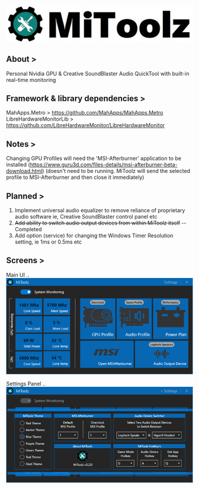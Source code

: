 ## ![](images/MiToolz_ImageBanner.jpg)


## About >
Personal Nvidia GPU &amp; Creative SoundBlaster Audio QuickTool with built-in real-time monitoring


## Framework & library dependencies >
MahApps.Metro > https://github.com/MahApps/MahApps.Metro  
LibreHardwareMonitorLib > https://github.com/LibreHardwareMonitor/LibreHardwareMonitor


## Notes >
 Changing GPU Profiles will need the 'MSI-Afterburner' application to be installed (https://www.guru3d.com/files-details/msi-afterburner-beta-download.html) (doesn't need to be running. MiToolz will send the selected profile to MSI-Afterburner and then close it immediately)


## Planned >
1. Implement universal audio equalizer to remove reliance of proprietary audio software ie, Creative SoundBlaster control panel etc
2. ~~Add ability to switch audio output devices from within MiToolz itself~~  -- Completed
3. Add option (service) for changing the Windows Timer Resolution setting, ie 1ms or 0.5ms etc


## Screens > 

Main UI ..  
![](images/MiToolz_ImageA.png)

Settings Panel ..  
![](images/MiToolz_ImageB.png)
